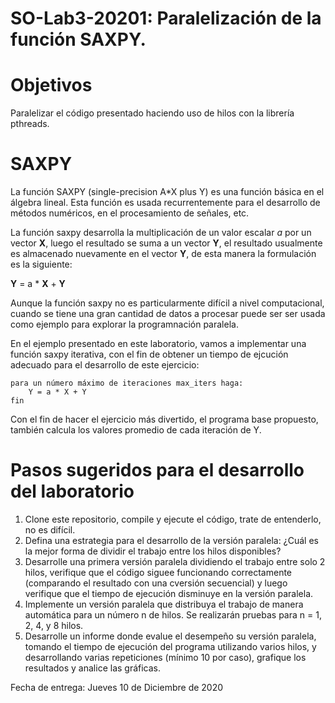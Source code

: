 # SO-Lab3-20201: Paralelización de la función SAXPY.

# Objetivos
Paralelizar el código presentado haciendo uso de hilos con la librería pthreads.

# SAXPY
La función SAXPY (single-precision A\*X plus Y) es una función básica en el álgebra lineal. Esta función es usada recurrentemente para el desarrollo de métodos numéricos, en el procesamiento de señales, etc.

La función saxpy desarrolla la multiplicación de un valor escalar *a* por un vector **X**, luego el resultado se suma a un vector **Y**, el resultado usualmente es almacenado nuevamente en el vector **Y**, de esta manera la formulación es la siguiente:

**Y** = a \* **X** + **Y** 

Aunque la función saxpy no es particularmente difícil a nivel computacional, cuando se tiene una gran cantidad de datos a procesar puede ser ser usada como ejemplo para explorar la programnación paralela.  

En el ejemplo presentado en este laboratorio, vamos a implementar una función saxpy iterativa, con el fin de obtener un tiempo de ejcución adecuado para el desarrollo de este ejercicio:

```
para un número máximo de iteraciones max_iters haga: 
    Y = a * X + Y 
fin
```
Con el fin de hacer el ejercicio más divertido, el programa base propuesto, también calcula los valores promedio de cada iteración de Y. 


# Pasos sugeridos para el desarrollo del laboratorio
1. Clone este repositorio, compile y ejecute el código, trate de entenderlo, no es difícil.
2. Defina una estrategia para el desarrollo de la versión paralela: ¿Cuál es la mejor forma de dividir el trabajo entre los hilos disponibles?
3. Desarrolle una primera versión paralela dividiendo el trabajo entre solo 2 hilos, verifique que el código siguee funcionando correctamente (comparando el resultado con una cversión secuencial) y luego verifique que el tiempo de ejecución disminuye en la versión paralela.
4. Implemente un versión paralela que distribuya el trabajo de manera automática para un número n de hilos. Se realizarán pruebas para n = 1, 2, 4, y 8 hilos.
5. Desarrolle un informe donde evalue el desempeño su versión paralela, tomando el tiempo de ejecución del programa utilizando varios hilos, y desarrollando varias repeticiones (mínimo 10 por caso), grafique los resultados y analice las gráficas.

Fecha de entrega: Jueves 10 de Diciembre de 2020
